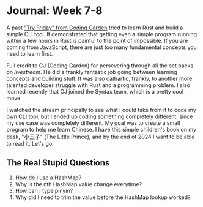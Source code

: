 # Journal: Week 7-8

A past ["Try Friday" from Coding Garden](https://www.youtube.com/watch?v=YF_pq7dSMh0) tried to learn Rust and build a simple CLI tool. It demonstrated that getting even a simple program running within a few hours in Rust is painful to the point of impossible. If you are coming from JavaScript, there are just too many fundamental concepts you need to learn first.

Full credit to CJ (Coding Garden) for persevering through all the set backs on _livestream_. He did a frankly fantastic job going between learning concepts and building stuff. It was also cathartic, frankly, to another more talented developer struggle with Rust and a programming problem. I also learned recently that CJ joined the Syntax team, which is a pretty cool move.

I watched the stream principally to see what I could take from it to code my own CLI tool, but I ended up coding something completely different, since my use case was completely different. My goal was to create a small program to help me learn Chinese. I have this simple children's book on my desk, "小王子" (The Little Prince), and by the end of 2024 I want to be able to read it. Let's go.

## The Real Stupid Questions

1. How do I use a HashMap?
1. Why is the nth HashMap value change everytime?
1. How can I type pinyin?
1. Why did I need to trim the value before the HashMap lookup worked?
